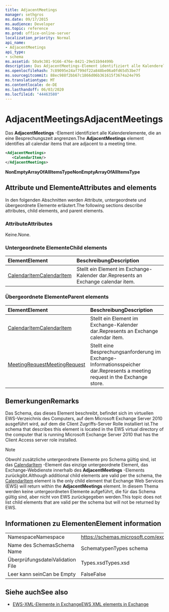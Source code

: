 ```yaml
---
title: AdjacentMeetings
manager: sethgros
ms.date: 09/17/2015
ms.audience: Developer
ms.topic: reference
ms.prod: office-online-server
localization_priority: Normal
api_name:
- AdjacentMeetings
api_type:
- schema
ms.assetid: 50a9c381-9166-476e-8421-29e51b94499b
description: Das AdjacentMeetings-Element identifiziert alle Kalenderelemente, die an eine Besprechungszeit angrenzen.
ms.openlocfilehash: 7c89095e24af799df22a848be06a0fd65d53be7f
ms.sourcegitcommit: 88ec988f2bb67c1866d06b361615f3674a24e795
ms.translationtype: MT
ms.contentlocale: de-DE
ms.lasthandoff: 06/03/2020
ms.locfileid: "44463580"
---
```

# <a name="adjacentmeetings"></a><span data-ttu-id="1f142-103">AdjacentMeetings</span><span class="sxs-lookup"><span data-stu-id="1f142-103">AdjacentMeetings</span></span>

<span data-ttu-id="1f142-104">Das **AdjacentMeetings** -Element identifiziert alle Kalenderelemente, die an eine Besprechungszeit angrenzen.</span><span class="sxs-lookup"><span data-stu-id="1f142-104">The **AdjacentMeetings** element identifies all calendar items that are adjacent to a meeting time.</span></span> 
  
```xml
<AdjacentMeetings>
   <CalendarItem/>
</AdjacentMeetings>
```

 <span data-ttu-id="1f142-105">**NonEmptyArrayOfAllItemsType**</span><span class="sxs-lookup"><span data-stu-id="1f142-105">**NonEmptyArrayOfAllItemsType**</span></span>
## <a name="attributes-and-elements"></a><span data-ttu-id="1f142-106">Attribute und Elemente</span><span class="sxs-lookup"><span data-stu-id="1f142-106">Attributes and elements</span></span>

<span data-ttu-id="1f142-107">In den folgenden Abschnitten werden Attribute, untergeordnete und übergeordnete Elemente erläutert.</span><span class="sxs-lookup"><span data-stu-id="1f142-107">The following sections describe attributes, child elements, and parent elements.</span></span>
  
### <a name="attributes"></a><span data-ttu-id="1f142-108">Attribute</span><span class="sxs-lookup"><span data-stu-id="1f142-108">Attributes</span></span>

<span data-ttu-id="1f142-109">Keine.</span><span class="sxs-lookup"><span data-stu-id="1f142-109">None.</span></span>
  
### <a name="child-elements"></a><span data-ttu-id="1f142-110">Untergeordnete Elemente</span><span class="sxs-lookup"><span data-stu-id="1f142-110">Child elements</span></span>

|<span data-ttu-id="1f142-111">**Element**</span><span class="sxs-lookup"><span data-stu-id="1f142-111">**Element**</span></span>|<span data-ttu-id="1f142-112">**Beschreibung**</span><span class="sxs-lookup"><span data-stu-id="1f142-112">**Description**</span></span>|
|:-----|:-----|
|[<span data-ttu-id="1f142-113">CalendarItem</span><span class="sxs-lookup"><span data-stu-id="1f142-113">CalendarItem</span></span>](calendaritem.md) <br/> |<span data-ttu-id="1f142-114">Stellt ein Element im Exchange-Kalender dar.</span><span class="sxs-lookup"><span data-stu-id="1f142-114">Represents an Exchange calendar item.</span></span>  <br/> |
   
### <a name="parent-elements"></a><span data-ttu-id="1f142-115">Übergeordnete Elemente</span><span class="sxs-lookup"><span data-stu-id="1f142-115">Parent elements</span></span>

|<span data-ttu-id="1f142-116">**Element**</span><span class="sxs-lookup"><span data-stu-id="1f142-116">**Element**</span></span>|<span data-ttu-id="1f142-117">**Beschreibung**</span><span class="sxs-lookup"><span data-stu-id="1f142-117">**Description**</span></span>|
|:-----|:-----|
|[<span data-ttu-id="1f142-118">CalendarItem</span><span class="sxs-lookup"><span data-stu-id="1f142-118">CalendarItem</span></span>](calendaritem.md) <br/> |<span data-ttu-id="1f142-119">Stellt ein Element im Exchange-Kalender dar.</span><span class="sxs-lookup"><span data-stu-id="1f142-119">Represents an Exchange calendar item.</span></span>  <br/> |
|[<span data-ttu-id="1f142-120">MeetingRequest</span><span class="sxs-lookup"><span data-stu-id="1f142-120">MeetingRequest</span></span>](meetingrequest.md) <br/> |<span data-ttu-id="1f142-121">Stellt eine Besprechungsanforderung im Exchange-Informationsspeicher dar.</span><span class="sxs-lookup"><span data-stu-id="1f142-121">Represents a meeting request in the Exchange store.</span></span>  <br/> |
   
## <a name="remarks"></a><span data-ttu-id="1f142-122">Bemerkungen</span><span class="sxs-lookup"><span data-stu-id="1f142-122">Remarks</span></span>

<span data-ttu-id="1f142-123">Das Schema, das dieses Element beschreibt, befindet sich im virtuellen EWS-Verzeichnis des Computers, auf dem Microsoft Exchange Server 2010 ausgeführt wird, auf dem die Client Zugriffs-Server Rolle installiert ist.</span><span class="sxs-lookup"><span data-stu-id="1f142-123">The schema that describes this element is located in the EWS virtual directory of the computer that is running Microsoft Exchange Server 2010 that has the Client Access server role installed.</span></span>
  
> [!NOTE]
> <span data-ttu-id="1f142-124">Obwohl zusätzliche untergeordnete Elemente pro Schema gültig sind, ist das [CalendarItem](calendaritem.md) -Element das einzige untergeordnete Element, das Exchange-Webdienste innerhalb des **AdjacentMeetings** -Elements zurückgibt.</span><span class="sxs-lookup"><span data-stu-id="1f142-124">Although additional child elements are valid per the schema, the [CalendarItem](calendaritem.md) element is the only child element that Exchange Web Services (EWS) will return within the **AdjacentMeetings** element.</span></span> <span data-ttu-id="1f142-125">In diesem Thema werden keine untergeordneten Elemente aufgeführt, die für das Schema gültig sind, aber nicht von EWS zurückgegeben werden.</span><span class="sxs-lookup"><span data-stu-id="1f142-125">This topic does not list child elements that are valid per the schema but will not be returned by EWS.</span></span> 
  
## <a name="element-information"></a><span data-ttu-id="1f142-126">Informationen zu Elementen</span><span class="sxs-lookup"><span data-stu-id="1f142-126">Element information</span></span>

|||
|:-----|:-----|
|<span data-ttu-id="1f142-127">Namespace</span><span class="sxs-lookup"><span data-stu-id="1f142-127">Namespace</span></span>  <br/> |https://schemas.microsoft.com/exchange/services/2006/types  <br/> |
|<span data-ttu-id="1f142-128">Name des Schemas</span><span class="sxs-lookup"><span data-stu-id="1f142-128">Schema Name</span></span>  <br/> |<span data-ttu-id="1f142-129">Schematypen</span><span class="sxs-lookup"><span data-stu-id="1f142-129">Types schema</span></span>  <br/> |
|<span data-ttu-id="1f142-130">Überprüfungsdatei</span><span class="sxs-lookup"><span data-stu-id="1f142-130">Validation File</span></span>  <br/> |<span data-ttu-id="1f142-131">Types.xsd</span><span class="sxs-lookup"><span data-stu-id="1f142-131">Types.xsd</span></span>  <br/> |
|<span data-ttu-id="1f142-132">Leer kann sein</span><span class="sxs-lookup"><span data-stu-id="1f142-132">Can be Empty</span></span>  <br/> |<span data-ttu-id="1f142-133">False</span><span class="sxs-lookup"><span data-stu-id="1f142-133">False</span></span>  <br/> |
   
## <a name="see-also"></a><span data-ttu-id="1f142-134">Siehe auch</span><span class="sxs-lookup"><span data-stu-id="1f142-134">See also</span></span>

- [<span data-ttu-id="1f142-135">EWS-XML-Elemente in Exchange</span><span class="sxs-lookup"><span data-stu-id="1f142-135">EWS XML elements in Exchange</span></span>](ews-xml-elements-in-exchange.md)


